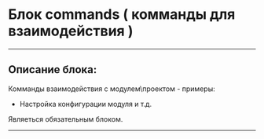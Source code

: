 # Блок commands ( комманды для взаимодействия )

---

## Описание блока:
Комманды взаимодействия с модулем\проектом - примеры:
 * Настройка конфигурации модуля и т.д.


Являеться обязательным блоком.

---
